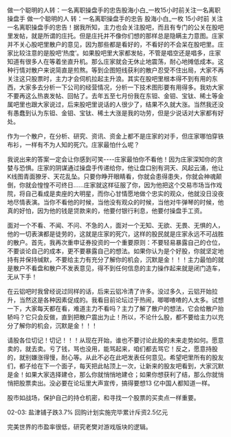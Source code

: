 
做一个聪明的人转：一名离职操盘手的忠告股海小白_一枚15小时前关注一名离职操盘手
做一个聪明的人
转：一名离职操盘手的忠告 股海小白_一枚 15小时前 关注 一名离职操盘手的忠告！据我所知，主力也会关注股吧，而且有专门的公关在股吧里发帖，就是所谓的庄托。但是庄托并不像你们想的那样总是隐瞒主力意图。庄家并不关心股吧里散户的意见，因为那些都是看好的，不看好的不会呆在股吧里。庄家比较注意的是股吧‘热度’。如果股吧里大家都发帖，不管是唱空还是唱多，庄家知道有很多人在等着坐直升机。那么庄家就会无休止地震荡，耐心地摊低成本。这种行情对散户来说简直是煎熬。等到企图短线获利的散户忍受不住出局，大家不再关注这只股票时，主力才会伺机拉起主升浪。其实在股吧里根本得不到有用的东西，大家多去分析一下公司的经营情况，分析一下技术图形要有用得多。我劝大家不要再这么热衷发帖、回帖了。去年五至七月份我在东钽、金钼、宝钛、稀土等金属吧里也跟大家说过，后来股吧里说话的人很少了，结果不久就大涨。当然我还没有愚蠢到认为东钽、金钼、宝钛、稀土大涨是我的功劳，但是少说话对大家都有好处。

作为一个散户，在分析、研究、资讯、资金上都不是庄家的对手，但庄家哪怕穿铁布衫，一样有不为人知的死穴。庄家最怕什么呢？

我说出来的答案一定会让你感到可笑----庄家最怕你不看他！因为庄家深知你的贪婪与恐惧。庄家的阴谋通过操盘手传递给你，他让盘口别有洞天、风起云涌，他让K线图青面獠牙、天花乱坠。只要你睁开眼睛看，你就会患得患失，你就会神魂颠倒，你就会惶惶不可终日……庄家就这样征服了你，因为他把这个交易市场当作戏院，将自己看成是卖座的大明星，而你心甘情愿地做个忠实的观众，他就没日没夜地尽情表演。当你不看他的时候，当他没有观众的时候，当他对牛弹琴的时候，他真的好怕，因为他的钱是贷款来的，他要付银行利息，他要付操盘手工资。

面对一个不看、不闻、不问、不急的人，面对一个无知、无欲、无畏、无惧的人，他的一切表演都是徒劳的，这就是庄家的死穴，这样的股民就是庄家永远不可战胜的散户。首先，我再次重申证券投资的一个重要原则：不要轻易暴露自己的仓位，不要谈论自己的成本，更不要暴露自己的想法。如果你认为是个好股，你就坚定地持有并保持缄默，不要给主力有充分了解你的机会，沉默是金！！！主力最怕的就是散户不看盘和散户不发表意见，得不到任何信息的主力操作起来就是闭门造车，无从下手！

在云铝吧时我曾经说过同样的话，后来云铝冷清了许多。没过多久，云铝开始拉升，当然这是各种因素促成的。我看目前论坛过于热闹，唧唧喳喳的人太多。试想一下，大家每天都在看，难道主力不看吗？主力了解了散户的想法，它会给散户抬轿吗？它只会反做，直到把散户震出为止！所以，不论什么股，都不要给主力以充分了解你的机会，沉默是金！！！

请股各位切记！切记！！！从现在开始，谁也不要讨论此股的未来走势如何。愿意卖的，就去卖。亏了钱，骂也没用，能骂起来，咱们都去骂它！反之，愿意持股的，就别嫌涨得慢，耐心等。从此不必在此吧发表任何意见。希望吧里所有的股友们，都子给在下一个面子，每天把此帖顶上一次，让新来的股友吧看到，大家沉默是金！如果大家选择建仓，那么你就悄悄地建仓；如果你想获利了结，那么你就悄悄把股票卖出。没必要在论坛里大声宣传，搞得要想13 亿中国人都知道一样。

股市如战场，保护自己的持仓机密，和寻找一个股票的买卖点一样重要。

02-03: 盐津铺子跌3.7% 回购计划实施完毕累计斥资2.5亿元


完美世界的市盈率很低，研究老樊对游戏版块的逻辑。 

